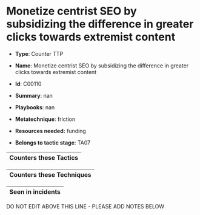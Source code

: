 # Monetize centrist SEO by subsidizing the difference in greater clicks towards extremist content

* **Type**: Counter TTP

* **Name**: Monetize centrist SEO by subsidizing the difference in greater clicks towards extremist content

* **Id**: C00110

* **Summary**: nan

* **Playbooks**: nan

* **Metatechnique**: friction

* **Resources needed:** funding

* **Belongs to tactic stage**: TA07


| Counters these Tactics |
| ---------------------- |



| Counters these Techniques |
| ------------------------- |



| Seen in incidents |
| ----------------- |


DO NOT EDIT ABOVE THIS LINE - PLEASE ADD NOTES BELOW